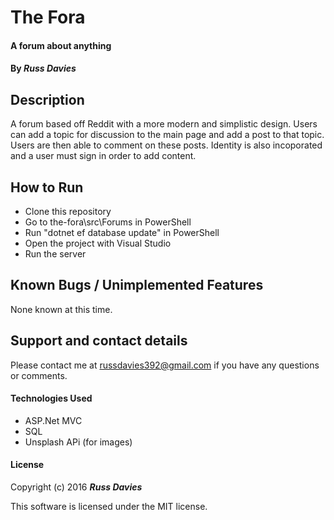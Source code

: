 # The Fora

#### A forum about anything

#### By _**Russ Davies**_

## Description
A forum based off Reddit with a more modern and simplistic design. Users can add a topic for discussion to the main page and add a post to that topic. Users are then able to comment on these posts. Identity is also incoporated and a user must sign in order to add content.

## How to Run
* Clone this repository
* Go to the-fora\src\Forums in PowerShell
* Run "dotnet ef database update" in PowerShell
* Open the project with Visual Studio
* Run the server

## Known Bugs / Unimplemented Features
None known at this time.

## Support and contact details
Please contact me at russdavies392@gmail.com if you have any questions or comments.

#### Technologies Used
* ASP.Net MVC
* SQL
* Unsplash APi (for images)

#### License
Copyright (c) 2016 _**Russ Davies**_

This software is licensed under the MIT license.
